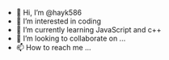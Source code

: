 - 👋 Hi, I’m @hayk586
- 👀 I’m interested in coding
- 🌱 I’m currently learning JavaScript and c++
- 💞️ I’m looking to collaborate on ...
- 📫 How to reach me ...

<!---
hayk586/hayk586 is a ✨ special ✨ repository because its `README.md` (this file) appears on your GitHub profile.
You can click the Preview link to take a look at your changes.
--->
